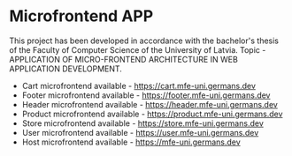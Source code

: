# Microfrontend APP

This project has been developed in accordance with the bachelor's thesis of the Faculty of Computer Science of the University of Latvia. Topic - APPLICATION OF MICRO-FRONTEND ARCHITECTURE IN WEB APPLICATION DEVELOPMENT.

- Cart microfrontend available - https://cart.mfe-uni.germans.dev
- Footer microfrontend available - https://footer.mfe-uni.germans.dev
- Header microfrontend available - https://header.mfe-uni.germans.dev
- Product microfrontend available - https://product.mfe-uni.germans.dev
- Store microfrontend available - https://store.mfe-uni.germans.dev
- User microfrontend available - https://user.mfe-uni.germans.dev
- Host microfrontend available - https://mfe-uni.germans.dev
